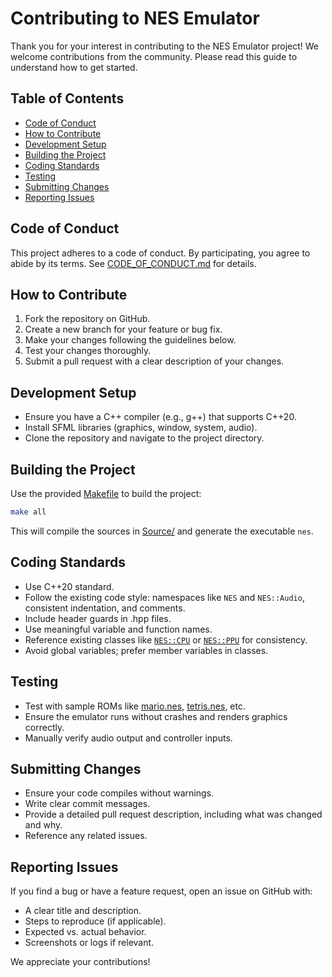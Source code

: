 # Contributing to NES Emulator

Thank you for your interest in contributing to the NES Emulator project! We welcome contributions from the community. Please read this guide to understand how to get started.

## Table of Contents
- [Code of Conduct](#code-of-conduct)
- [How to Contribute](#how-to-contribute)
- [Development Setup](#development-setup)
- [Building the Project](#building-the-project)
- [Coding Standards](#coding-standards)
- [Testing](#testing)
- [Submitting Changes](#submitting-changes)
- [Reporting Issues](#reporting-issues)

## Code of Conduct
This project adheres to a code of conduct. By participating, you agree to abide by its terms. See [CODE_OF_CONDUCT.md](CODE_OF_CONDUCT.md) for details.

## How to Contribute
1. Fork the repository on GitHub.
2. Create a new branch for your feature or bug fix.
3. Make your changes following the guidelines below.
4. Test your changes thoroughly.
5. Submit a pull request with a clear description of your changes.

## Development Setup
- Ensure you have a C++ compiler (e.g., g++) that supports C++20.
- Install SFML libraries (graphics, window, system, audio).
- Clone the repository and navigate to the project directory.

## Building the Project
Use the provided [Makefile](Makefile) to build the project:

```bash
make all
```

This will compile the sources in [Source/](Source/) and generate the executable `nes`.

## Coding Standards
- Use C++20 standard.
- Follow the existing code style: namespaces like `NES` and `NES::Audio`, consistent indentation, and comments.
- Include header guards in .hpp files.
- Use meaningful variable and function names.
- Reference existing classes like [`NES::CPU`](Source/Core/Processor/CPU.hpp) or [`NES::PPU`](Source/Core/Picture/PPU.hpp) for consistency.
- Avoid global variables; prefer member variables in classes.

## Testing
- Test with sample ROMs like [mario.nes](mario.nes), [tetris.nes](tetris.nes), etc.
- Ensure the emulator runs without crashes and renders graphics correctly.
- Manually verify audio output and controller inputs.

## Submitting Changes
- Ensure your code compiles without warnings.
- Write clear commit messages.
- Provide a detailed pull request description, including what was changed and why.
- Reference any related issues.

## Reporting Issues
If you find a bug or have a feature request, open an issue on GitHub with:
- A clear title and description.
- Steps to reproduce (if applicable).
- Expected vs. actual behavior.
- Screenshots or logs if relevant.

We appreciate your contributions!

